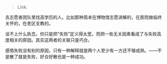 > Link: 

去志愿者团队里找高学历的人。比如那种周末在博物馆志愿讲解的，在医院做临终关怀的，在老区支教的。  
  
谈不上什么执念。你只是把“失败”定义得太宽，而把一些无关因素看成了与失败高度相关的原因。其实这两者的关联只是巧合。  
  
感情失败没有别的原因，只有一种解释就是两个人至少有一方还不够成熟。——不是散了就是失败，好合好散也是一种成功。
  
